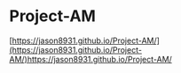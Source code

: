 # Project-AM

[https://jason8931.github.io/Project-AM/](https://jason8931.github.io/Project-AM/)https://jason8931.github.io/Project-AM/
